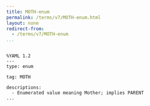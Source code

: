 ```yaml
---
title: MOTH-enum
permalink: /terms/v7/MOTH-enum.html
layout: none
redirect-from:
  - /terms/v7/MOTH-enum
...
```


```

%YAML 1.2
---
type: enum

tag: MOTH

descriptions:
  - Enumerated value meaning Mother; implies PARENT
...

```